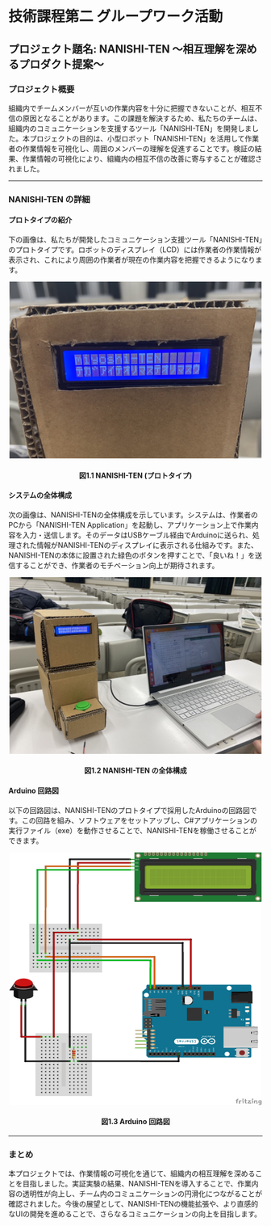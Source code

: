 # 技術課程第二 グループワーク活動

## プロジェクト題名: NANISHI-TEN ～相互理解を深めるプロダクト提案～

### プロジェクト概要

組織内でチームメンバーが互いの作業内容を十分に把握できないことが、相互不信の原因となることがあります。この課題を解決するため、私たちのチームは、組織内のコミュニケーションを支援するツール「NANISHI-TEN」を開発しました。本プロジェクトの目的は、小型ロボット「NANISHI-TEN」を活用して作業者の作業情報を可視化し、周囲のメンバーの理解を促進することです。検証の結果、作業情報の可視化により、組織内の相互不信の改善に寄与することが確認されました。

---

### NANISHI-TEN の詳細

#### プロトタイプの紹介

下の画像は、私たちが開発したコミュニケーション支援ツール「NANISHI-TEN」のプロトタイプです。ロボットのディスプレイ（LCD）には作業者の作業情報が表示され、これにより周囲の作業者が現在の作業内容を把握できるようになります。

<div align="center">
  <img src="fig/fig1.png" width="500px" height="350px" alt="NANISHI-TEN プロトタイプ">
  <h4>図1.1 NANISHI-TEN (プロトタイプ)</h4>
</div>

#### システムの全体構成

次の画像は、NANISHI-TENの全体構成を示しています。システムは、作業者のPCから「NANISHI-TEN Application」を起動し、アプリケーション上で作業内容を入力・送信します。そのデータはUSBケーブル経由でArduinoに送られ、処理された情報がNANISHI-TENのディスプレイに表示される仕組みです。また、NANISHI-TENの本体に設置された緑色のボタンを押すことで、「良いね！」を送信することができ、作業者のモチベーション向上が期待されます。

<div align="center">
  <img src="fig/fig2.png" width="500px" height="350px" alt="NANISHI-TEN 全体構成">
  <h4>図1.2 NANISHI-TEN の全体構成</h4>
</div>

#### Arduino 回路図

以下の回路図は、NANISHI-TENのプロトタイプで採用したArduinoの回路図です。この回路を組み、ソフトウェアをセットアップし、C#アプリケーションの実行ファイル（exe）を動作させることで、NANISHI-TENを稼働させることができます。

<div align="center">
  <img src="fig/Rogic.png" width="500px" height="500px" alt="Arduino 回路図">
  <h4>図1.3 Arduino 回路図</h4>
</div>

---

### まとめ

本プロジェクトでは、作業情報の可視化を通じて、組織内の相互理解を深めることを目指しました。実証実験の結果、NANISHI-TENを導入することで、作業内容の透明性が向上し、チーム内のコミュニケーションの円滑化につながることが確認されました。今後の展望として、NANISHI-TENの機能拡張や、より直感的なUIの開発を進めることで、さらなるコミュニケーションの向上を目指します。

<!--
<h1>技術課程第二 グループワーク活動</h1>
<h2>プロジェクト題名: NANISHI-TEN ～相互理解を深めるプロダクト提案～</h2>
-->

<!-- NANISHI-TEN 説明 -->
<!--
<p>組織行動において、チームメンバがどんな作業を行っているのかが不明確なため、組織の中で相互不信が発生すると考えた.そこで、我々のチームでは（技術課程演習第二のグループワーク活動にて)、組織におけるコミュニケーション支援ツール(NANISHI-TEN)を提案した.提案内容に対する目的としては、小型ロボット(NANISHI-TEN)による作業者の作業情報を可視化することで周囲の作業者に作業に対する相互理解を促すことを目的とした.検証結果としては、作業情報が可視化されたことによって、組織におけるコミュニケーションの相互不信改善につながった.</p>
-->

<!-- fig1 -->
<!--
<p><div align = "center"><img src="fig/fig1.png" width = "600px" height = "400px" title ="NANISHI-TEN(プロトタイプ)"></div></p>
<p><h3><div align="center">図1.1 NANISHI-TEN(プロトタイプ)</h3></div></p>
-->

<!-- fig1に対する説明 -->
<!--
<p>図1.1は実際に我々のチームが開発したコミュニケーション支援ツール(NANISHI-TEN)である.画像の中に映っているロボットのディスプレイ(LCD)上に作業者の作業情報が表示されている.これにより作業者がどんな作業を行っているのかを周囲の作業者が知ることができる.</p>
-->

<!-- fig2 -->
<!--
<p><div align = "center"><img src="fig/fig2.png" width = "600px" height = "400px" title ="NANISHI-TEN(プロトタイプ)"></div></p>
<p><h3><div align="center">図1.2 全体像NANISHI-TEN(プロトタイプ)</h3></div></p>
-->

<!-- fig2に対する説明 -->
<!--
<p>図1.2はNANISHI-TENの全体像の写真である.システムとしては作業者のPCからNANISHI-TEN Applicationを立ち上げ、applicationの操作から周囲に知らせたい作業内容を送信する.そして送信されたデータはUSBケーブルを通過してArduinoで処理され、NANISHI-TENディスプレイ上に送信内容が表示される仕組みになっている.また、NANISHI-TENの腹部にある緑色のボタンを押すと作業に対する『良いね！！』が付き、作業者のモチベーションの向上も期待される。</p>
-->

<!-- fig3 -->
<!--
<p><div align = "center"><img src="fig/Rogic.png" width = "600px" height = "600px" title ="NANISHI-TEN(プロトタイプ)"></div></p>
<p><h3><div align="center">図1.3 Arudino回路図</h3></div></p>
-->

<!-- fig3に対する説明 -->
<!--
<p>図1.3はNANISHI-TEN(プロトタイプ)を組む上で採用したArduinoの回路図である.基本的にこれと同じ回路を組み、ソフトウェア/SerialPortからC# Applicationをダウンロードしてexeファイルを実行すればNANISHI-TENを動作させることができる.</p>
-->
